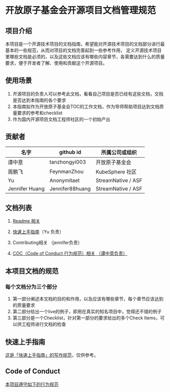 # 开放原子基金会开源项目文档管理规范

## 项目介绍

本项目是一个开源技术项目的文档指南，希望能对开源技术项目的文档部分进行最基本的一些规范，从而对项目的文档完善起到一些参考作用，
定义开源技术项目里哪些文档是必须的，以及这些文档应该有哪些内容章节，各需要达到什么的质量要求，便于开发者了解、使用和贡献这个开源项目。

## 使用场景

1. 开源项目的负责人可以参考此文档，看看自己项目是否已经有这些文档，文档是否达到本指南的各个要求
2. 本指南拟作为开放原子基金会TOC的工作文档，作为导师帮助项目达到文档质量要求的参考和checklist
3. 作为国内开源项目文档工程师社区的一个初始产出

## 贡献者

  |名字|github id|所属公司或组织|  
  |---|---|--|
  |谭中意|tanzhongyi003|开放原子基金会|
  |周鹏飞|FeynmanZhou|KubeSphere 社区|     
  |Yu |Anonymitaet|StreamNative / ASF
  |Jennifer Huang |Jennifer88huang | StreamNative / ASF| 

## 文档列表

  1. [Readme 相关](readme_guide.md) 

  2. [快速上手指南](quick_start_guide.md)（Yu 负责）

  3. Contributing相关 （jennifer负责）

  4. [COC（Code of Conduct 行为规范）相关 （谭中意负责）](coc_guide.md)

## 本项目文档的规范

### 每个文档分为三个部分
1. 第一部分阐述本文档的目的和作用，以及应该有哪些章节，每个章节应该达到的质量要求
2. 第二部分给出一个live的例子，即用在真实的知名项目中，觉得还不错的例子
3. 第三部分是一个Checklist，针对第一部分的要求给出的多个Check Items，可以供工程师进行文档的检查
  
## 快速上手指南

[这是「快速上手指南」的写作规范](quick_start_guide.md)，仅供参考。

## Code of Conduct
[本项目遵守如下的行为规范](coc.md)
